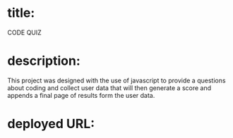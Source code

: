 # title: 

CODE QUIZ

# description: 

  This project was designed with the use of javascript to provide a questions about coding and collect user data 
  that will then generate a score and appends a final page of results form the user data.
  
 # deployed URL: 
 
 
 
 
